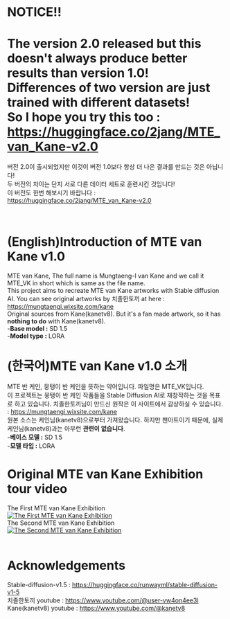 # NOTICE!!
# The version 2.0 released but this doesn't always produce better results than version 1.0!<br /> Differences of two version are just trained with different datasets!<br /> So I hope you try this too : https://huggingface.co/2jang/MTE_van_Kane-v2.0
버전 2.0이 출시되었지만 이것이 버전 1.0보다 항상 더 나은 결과를 만드는 것은 아닙니다!<br /> 두 버전의 차이는 단지 서로 다른 데이터 세트로 훈련시킨 것입니다!<br /> 이 버전도 한번 해보시기 바랍니다 : https://huggingface.co/2jang/MTE_van_Kane-v2.0

<br />

# (English)Introduction of MTE van Kane v1.0

MTE van Kane, The full name is Mungtaeng-I van Kane and we call it MTE_VK in short which is same as the file name.<br />
This project aims to recreate MTE van Kane artworks with Stable diffusion AI.
You can see original artworks by 치졸한토끼 at here : https://mungtaengi.wixsite.com/kane<br />
Original sources from Kane(kanetv8). But it's a fan made artwork, so it has **nothing to do** with Kane(kanetv8).<br />
-**Base model :** SD 1.5<br />
-**Model type :** LORA 
<br />
# (한국어)MTE van Kane v1.0 소개

MTE 반 케인, 뭉탱이 반 케인을 뜻하는 약어입니다. 파일명은 MTE_VK입니다.<br />
이 프로젝트는 뭉탱이 반 케인 작품들을 Stable Diffusion AI로 재창작하는 것을 목표로 하고 있습니다.
치졸한토끼님이 만드신 원작은 이 사이트에서 감상하실 수 있습니다. : https://mungtaengi.wixsite.com/kane<br />
원본 소스는 케인님(kanetv8)으로부터 가져왔습니다. 하지만 팬아트이기 때문에, 실제 케인님(kanetv8)과는 아무런 **관련이 없습니다**.<br />
-**베이스 모델 :** SD 1.5<br />
-**모델 타입 :** LORA
<br />
# Original MTE van Kane Exhibition tour video
The First MTE van Kane Exhibition<br />
[![The First MTE van Kane Exhibition](http://img.youtube.com/vi/Yk8UF0FOBzQ/0.jpg)](https://www.youtube.com/watch?v=Yk8UF0FOBzQ)<br />
The Second MTE van Kane Exhibition<br />
[![The Second MTE van Kane Exhibition](http://img.youtube.com/vi/rdDkXXMe3tE/0.jpg)](https://www.youtube.com/watch?v=rdDkXXMe3tE)<br />
<br />
# Acknowledgements
Stable-diffusion-v1.5 : https://huggingface.co/runwayml/stable-diffusion-v1-5<br />
치졸한토끼 youtube : https://www.youtube.com/@user-vw4on4ee3l<br />
Kane(kanetv8) youtube : https://www.youtube.com/@kanetv8<br />
